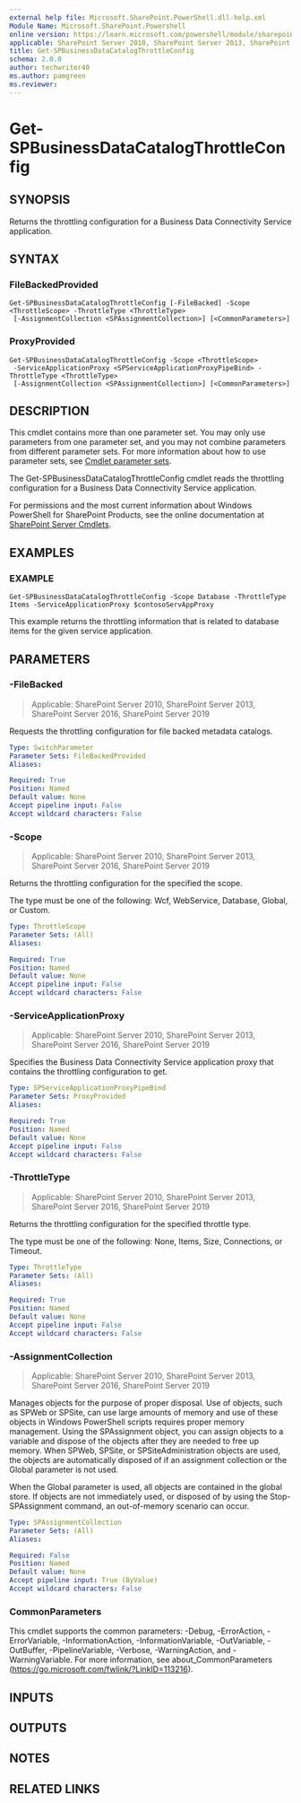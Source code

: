 ```yaml
---
external help file: Microsoft.SharePoint.PowerShell.dll-help.xml
Module Name: Microsoft.SharePoint.Powershell
online version: https://learn.microsoft.com/powershell/module/sharepoint-server/get-spbusinessdatacatalogthrottleconfig
applicable: SharePoint Server 2010, SharePoint Server 2013, SharePoint Server 2016, SharePoint Server 2019
title: Get-SPBusinessDataCatalogThrottleConfig
schema: 2.0.0
author: techwriter40
ms.author: pamgreen
ms.reviewer:
---
```


# Get-SPBusinessDataCatalogThrottleConfig

## SYNOPSIS

Returns the throttling configuration for a Business Data Connectivity Service application.


## SYNTAX

### FileBackedProvided
```
Get-SPBusinessDataCatalogThrottleConfig [-FileBacked] -Scope <ThrottleScope> -ThrottleType <ThrottleType>
 [-AssignmentCollection <SPAssignmentCollection>] [<CommonParameters>]
```

### ProxyProvided
```
Get-SPBusinessDataCatalogThrottleConfig -Scope <ThrottleScope>
 -ServiceApplicationProxy <SPServiceApplicationProxyPipeBind> -ThrottleType <ThrottleType>
 [-AssignmentCollection <SPAssignmentCollection>] [<CommonParameters>]
```

## DESCRIPTION
This cmdlet contains more than one parameter set.
You may only use parameters from one parameter set, and you may not combine parameters from different parameter sets.
For more information about how to use parameter sets, see [Cmdlet parameter sets](https://learn.microsoft.com/powershell/scripting/developer/cmdlet/cmdlet-parameter-sets).

The Get-SPBusinessDataCatalogThrottleConfig cmdlet reads the throttling configuration for a Business Data Connectivity Service application.

For permissions and the most current information about Windows PowerShell for SharePoint Products, see the online documentation at [SharePoint Server Cmdlets](https://learn.microsoft.com/powershell/sharepoint/sharepoint-server/sharepoint-server-cmdlets).

## EXAMPLES

### EXAMPLE
```
Get-SPBusinessDataCatalogThrottleConfig -Scope Database -ThrottleType Items -ServiceApplicationProxy $contosoServAppProxy
```

This example returns the throttling information that is related to database items for the given service application.

## PARAMETERS

### -FileBacked

> Applicable: SharePoint Server 2010, SharePoint Server 2013, SharePoint Server 2016, SharePoint Server 2019

Requests the throttling configuration for file backed metadata catalogs.

```yaml
Type: SwitchParameter
Parameter Sets: FileBackedProvided
Aliases:

Required: True
Position: Named
Default value: None
Accept pipeline input: False
Accept wildcard characters: False
```

### -Scope

> Applicable: SharePoint Server 2010, SharePoint Server 2013, SharePoint Server 2016, SharePoint Server 2019

Returns the throttling configuration for the specified the scope.

The type must be one of the following: Wcf, WebService, Database, Global, or Custom.

```yaml
Type: ThrottleScope
Parameter Sets: (All)
Aliases:

Required: True
Position: Named
Default value: None
Accept pipeline input: False
Accept wildcard characters: False
```

### -ServiceApplicationProxy

> Applicable: SharePoint Server 2010, SharePoint Server 2013, SharePoint Server 2016, SharePoint Server 2019

Specifies the Business Data Connectivity Service application proxy that contains the throttling configuration to get.

```yaml
Type: SPServiceApplicationProxyPipeBind
Parameter Sets: ProxyProvided
Aliases:

Required: True
Position: Named
Default value: None
Accept pipeline input: False
Accept wildcard characters: False
```

### -ThrottleType

> Applicable: SharePoint Server 2010, SharePoint Server 2013, SharePoint Server 2016, SharePoint Server 2019

Returns the throttling configuration for the specified throttle type.

The type must be one of the following: None, Items, Size, Connections, or Timeout.

```yaml
Type: ThrottleType
Parameter Sets: (All)
Aliases:

Required: True
Position: Named
Default value: None
Accept pipeline input: False
Accept wildcard characters: False
```

### -AssignmentCollection

> Applicable: SharePoint Server 2010, SharePoint Server 2013, SharePoint Server 2016, SharePoint Server 2019

Manages objects for the purpose of proper disposal. Use of objects, such as SPWeb or SPSite, can use large amounts of memory and use of these objects in Windows PowerShell scripts requires proper memory management. Using the SPAssignment object, you can assign objects to a variable and dispose of the objects after they are needed to free up memory. When SPWeb, SPSite, or SPSiteAdministration objects are used, the objects are automatically disposed of if an assignment collection or the Global parameter is not used.

When the Global parameter is used, all objects are contained in the global store. If objects are not immediately used, or disposed of by using the Stop-SPAssignment command, an out-of-memory scenario can occur.

```yaml
Type: SPAssignmentCollection
Parameter Sets: (All)
Aliases:

Required: False
Position: Named
Default value: None
Accept pipeline input: True (ByValue)
Accept wildcard characters: False
```

### CommonParameters
This cmdlet supports the common parameters: -Debug, -ErrorAction, -ErrorVariable, -InformationAction, -InformationVariable, -OutVariable, -OutBuffer, -PipelineVariable, -Verbose, -WarningAction, and -WarningVariable. For more information, see about_CommonParameters (https://go.microsoft.com/fwlink/?LinkID=113216).

## INPUTS

## OUTPUTS

## NOTES

## RELATED LINKS
